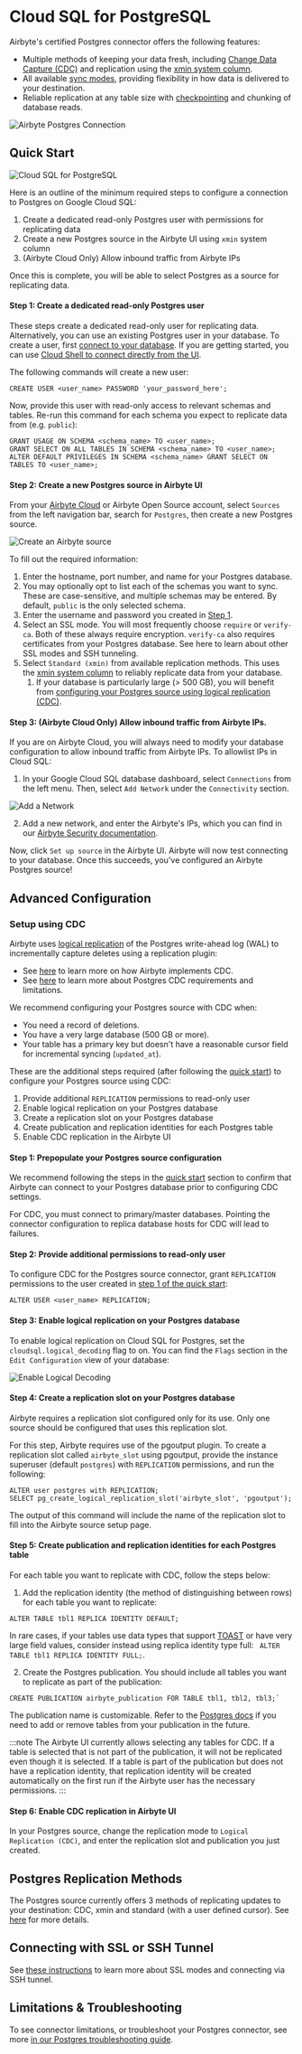 # Cloud SQL for PostgreSQL

Airbyte's certified Postgres connector offers the following features:

- Multiple methods of keeping your data fresh, including
  [Change Data Capture (CDC)](https://docs.airbyte.com/understanding-airbyte/cdc) and replication
  using the [xmin system column](https://docs.airbyte.com/integrations/sources/postgres#xmin).
- All available [sync modes](https://docs.airbyte.com/cloud/core-concepts#connection-sync-modes),
  providing flexibility in how data is delivered to your destination.
- Reliable replication at any table size with
  [checkpointing](https://docs.airbyte.com/understanding-airbyte/airbyte-protocol/#state--checkpointing)
  and chunking of database reads.

![Airbyte Postgres Connection](https://raw.githubusercontent.com/airbytehq/airbyte/c078e8ed6703020a584d9362efa5665fbe8db77f/docs/integrations/sources/postgres/assets/airbyte_postgres_source.png?raw=true)

## Quick Start

![Cloud SQL for PostgreSQL](./assets/airbyte_cloud_sql_postgres_db.png)

Here is an outline of the minimum required steps to configure a connection to Postgres on Google
Cloud SQL:

1. Create a dedicated read-only Postgres user with permissions for replicating data
2. Create a new Postgres source in the Airbyte UI using `xmin` system column
3. (Airbyte Cloud Only) Allow inbound traffic from Airbyte IPs

Once this is complete, you will be able to select Postgres as a source for replicating data.

#### Step 1: Create a dedicated read-only Postgres user

These steps create a dedicated read-only user for replicating data. Alternatively, you can use an
existing Postgres user in your database. To create a user, first
[connect to your database](https://cloud.google.com/sql/docs/postgres/connect-overview#external-connection-methods).
If you are getting started, you can use
[Cloud Shell to connect directly from the UI](https://cloud.google.com/sql/docs/postgres/connect-instance-cloud-shell).

The following commands will create a new user:

```roomsql
CREATE USER <user_name> PASSWORD 'your_password_here';
```

Now, provide this user with read-only access to relevant schemas and tables. Re-run this command for
each schema you expect to replicate data from (e.g. `public`):

```roomsql
GRANT USAGE ON SCHEMA <schema_name> TO <user_name>;
GRANT SELECT ON ALL TABLES IN SCHEMA <schema_name> TO <user_name>;
ALTER DEFAULT PRIVILEGES IN SCHEMA <schema_name> GRANT SELECT ON TABLES TO <user_name>;
```

#### Step 2: Create a new Postgres source in Airbyte UI

From your [Airbyte Cloud](https://cloud.airbyte.com/workspaces) or Airbyte Open Source account,
select `Sources` from the left navigation bar, search for `Postgres`, then create a new Postgres
source.

![Create an Airbyte source](https://github.com/airbytehq/airbyte/blob/c078e8ed6703020a584d9362efa5665fbe8db77f/docs/integrations/sources/postgres/assets/airbyte_source_selection.png?raw=true)

To fill out the required information:

1. Enter the hostname, port number, and name for your Postgres database.
2. You may optionally opt to list each of the schemas you want to sync. These are case-sensitive,
   and multiple schemas may be entered. By default, `public` is the only selected schema.
3. Enter the username and password you created in
   [Step 1](#step-1-create-a-dedicated-read-only-postgres-user).
4. Select an SSL mode. You will most frequently choose `require` or `verify-ca`. Both of these
   always require encryption. `verify-ca` also requires certificates from your Postgres database.
   See here to learn about other SSL modes and SSH tunneling.
5. Select `Standard (xmin)` from available replication methods. This uses the
   [xmin system column](https://docs.airbyte.com/integrations/sources/postgres#xmin) to reliably
   replicate data from your database.
   1. If your database is particularly large (> 500 GB), you will benefit from
      [configuring your Postgres source using logical replication (CDC)](https://docs.airbyte.com/integrations/sources/postgres#cdc).

<!-- env:cloud -->

#### Step 3: (Airbyte Cloud Only) Allow inbound traffic from Airbyte IPs.

If you are on Airbyte Cloud, you will always need to modify your database configuration to allow
inbound traffic from Airbyte IPs. To allowlist IPs in Cloud SQL:

1. In your Google Cloud SQL database dashboard, select `Connections` from the left menu. Then,
   select `Add Network` under the `Connectivity` section.

![Add a Network](./assets/airbyte_cloud_sql_postgres_add_network.png)

2. Add a new network, and enter the Airbyte's IPs, which you can find in our
   [Airbyte Security documentation](../../../operating-airbyte/security#network-security-1).

Now, click `Set up source` in the Airbyte UI. Airbyte will now test connecting to your database.
Once this succeeds, you've configured an Airbyte Postgres source!

<!-- /env:cloud -->

## Advanced Configuration

### Setup using CDC

Airbyte uses [logical replication](https://www.postgresql.org/docs/10/logical-replication.html) of
the Postgres write-ahead log (WAL) to incrementally capture deletes using a replication plugin:

- See [here](https://docs.airbyte.com/understanding-airbyte/cdc) to learn more on how Airbyte
  implements CDC.
- See
  [here](https://docs.airbyte.com/integrations/sources/postgres/postgres-troubleshooting#cdc-requirements)
  to learn more about Postgres CDC requirements and limitations.

We recommend configuring your Postgres source with CDC when:

- You need a record of deletions.
- You have a very large database (500 GB or more).
- Your table has a primary key but doesn't have a reasonable cursor field for incremental syncing
  (`updated_at`).

These are the additional steps required (after following the [quick start](#quick-start)) to
configure your Postgres source using CDC:

1. Provide additional `REPLICATION` permissions to read-only user
2. Enable logical replication on your Postgres database
3. Create a replication slot on your Postgres database
4. Create publication and replication identities for each Postgres table
5. Enable CDC replication in the Airbyte UI

#### Step 1: Prepopulate your Postgres source configuration

We recommend following the steps in the [quick start](#quick-start) section to confirm that Airbyte
can connect to your Postgres database prior to configuring CDC settings.

For CDC, you must connect to primary/master databases. Pointing the connector configuration to
replica database hosts for CDC will lead to failures.

#### Step 2: Provide additional permissions to read-only user

To configure CDC for the Postgres source connector, grant `REPLICATION` permissions to the user
created in [step 1 of the quick start](#step-1-create-a-dedicated-read-only-postgres-user):

```
ALTER USER <user_name> REPLICATION;
```

#### Step 3: Enable logical replication on your Postgres database

To enable logical replication on Cloud SQL for Postgres, set the `cloudsql.logical_decoding` flag to
on. You can find the `Flags` section in the `Edit Configuration` view of your database:

![Enable Logical Decoding](./assets/airbyte_cloud_sql_postgres_logical_replication_flag.png)

#### Step 4: Create a replication slot on your Postgres database

Airbyte requires a replication slot configured only for its use. Only one source should be
configured that uses this replication slot.

For this step, Airbyte requires use of the pgoutput plugin. To create a replication slot called
`airbyte_slot` using pgoutput, provide the instance superuser (default `postgres`) with
`REPLICATION` permissions, and run the following:

```
ALTER user postgres with REPLICATION;
SELECT pg_create_logical_replication_slot('airbyte_slot', 'pgoutput');
```

The output of this command will include the name of the replication slot to fill into the Airbyte
source setup page.

#### Step 5: Create publication and replication identities for each Postgres table

For each table you want to replicate with CDC, follow the steps below:

1. Add the replication identity (the method of distinguishing between rows) for each table you want
   to replicate:

```
ALTER TABLE tbl1 REPLICA IDENTITY DEFAULT;
```

In rare cases, if your tables use data types that support
[TOAST](https://www.postgresql.org/docs/current/storage-toast.html) or have very large field values,
consider instead using replica identity type full: ` ALTER TABLE tbl1 REPLICA IDENTITY FULL;`.

2. Create the Postgres publication. You should include all tables you want to replicate as part of
   the publication:

```
CREATE PUBLICATION airbyte_publication FOR TABLE tbl1, tbl2, tbl3;`
```

The publication name is customizable. Refer to the
[Postgres docs](https://www.postgresql.org/docs/10/sql-alterpublication.html) if you need to add or
remove tables from your publication in the future.

:::note The Airbyte UI currently allows selecting any tables for CDC. If a table is selected that is
not part of the publication, it will not be replicated even though it is selected. If a table is
part of the publication but does not have a replication identity, that replication identity will be
created automatically on the first run if the Airbyte user has the necessary permissions. :::

#### Step 6: Enable CDC replication in Airbyte UI

In your Postgres source, change the replication mode to `Logical Replication (CDC)`, and enter the
replication slot and publication you just created.

## Postgres Replication Methods

The Postgres source currently offers 3 methods of replicating updates to your destination: CDC, xmin
and standard (with a user defined cursor). See
[here](https://docs.airbyte.com/integrations/sources/postgres#postgres-replication-methods) for more
details.

## Connecting with SSL or SSH Tunnel

See
[these instructions](https://docs.airbyte.com/integrations/sources/postgres#connecting-with-ssl-or-ssh-tunneling)
to learn more about SSL modes and connecting via SSH tunnel.

## Limitations & Troubleshooting

To see connector limitations, or troubleshoot your Postgres connector, see more
[in our Postgres troubleshooting guide](https://docs.airbyte.com/integrations/sources/postgres/postgres-troubleshooting).
